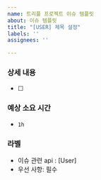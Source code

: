 ```yaml
---
name: 트리플 프로젝트 이슈 템플릿
about: 이슈 템플릿
title: "[USER] 제목 설정"
labels: ''
assignees: ''

---
```


### 상세 내용
- [ ]

### 예상 소요 시간
- `1h`

### 라벨
- 이슈 관련 api : [User]
- 우선 사항: 필수
